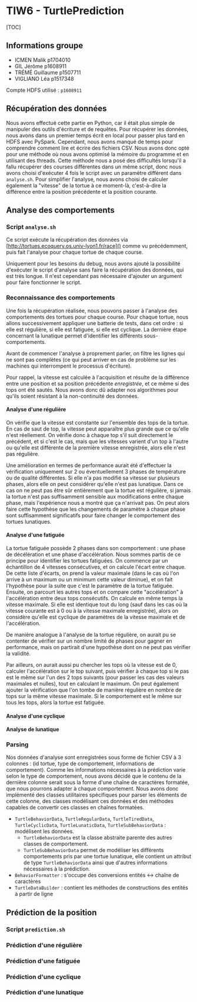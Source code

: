 # TIW6 - TurtlePrediction

[TOC]

## Informations groupe

- ICMEN Malik p1704010
- GIL Jérôme p1608911
- TRÉMÉ Guillaume p1507711
- VIGLIANO Léa p1517348

Compte HDFS utilisé : `p1608911`

## Récupération des données

Nous avons effectué cette partie en Python, car il était plus simple de manipuler des outils d'écriture et de requêtes.
Pour récupérer les données, nous avons dans un premier temps écrit en local pour passer plus tard en HDFS avec PySpark.
Cependant, nous avons manqué de temps pour comprendre comment lire et écrire des fichiers CSV.
Nous avons donc opté pour une méthode où nous avons optimisé la mémoire du programme et en utilisant des threads.
Cette méthode nous a posé des difficultés lorsqu'il a fallu récupérer des courses différentes dans un même script, donc
nous avons choisi d'exécuter 4 fois le script avec un paramètre différent dans `analyse.sh`.
Pour simplifier l'analyse, nous avons choisi de calculer également la "vitesse" de la tortue à ce moment-là,
c'est-à-dire la différence entre la position précédente et la position courante.

## Analyse des comportements

### Script `analyse.sh`

Ce script exécute la récupération des données via [http://tortues.ecoquery.os.univ-lyon1.fr/race]() comme vu
précédemment, puis fait l'analyse pour chaque tortue de chaque course.

Uniquement pour les besoins du debug, nous avons ajouté la possibilité d'exécuter le script d'analyse sans faire la
récupération des données, qui est très longue.
Il n'est cependant pas nécessaire d'ajouter un argument pour faire fonctionner le script.

### Reconnaissance des comportements

Une fois la récupération réalisée, nous pouvons passer à l'analyse des comportements des tortues pour chaque course.
Pour chaque tortue, nous allons successivement appliquer une batterie de tests, dans cet ordre : si elle est régulière,
si elle est fatiguée, si elle est cyclique. La dernière étape concernant la lunatique permet d'identifier les différents
sous-comportements.

Avant de commencer l'analyse à proprement parler, on filtre les lignes qui ne sont pas complètes (ce qui peut arriver en
cas de problème sur les machines qui interrompent le processus d'écriture).

Pour rappel, la vitesse est calculée à l'acquisition et résulte de la différence entre une position et sa position
précédente *enregistrée*, et ce même si des tops ont été sautés.
Nous avons donc dû adapter nos algorithmes pour qu'ils soient résistant à la non-continuité des données.

#### Analyse d'une régulière

On vérifie que la vitesse est constante sur l'ensemble des tops de la tortue.
En cas de saut de top, la vitesse peut apparaître plus grande que ce qu'elle n'est réellement.
On vérifie donc à chaque top s'il suit directement le précédent, et si c'est le cas, mais que les vitesses varient d'un
top à l'autre ou qu'elle est différente de la première vitesse enregistrée, alors elle n'est pas régulière.

Une amélioration en termes de performance aurait été d'effectuer la vérification uniquement sur 2 ou éventuellement 3
phases de température ou de qualité différentes.
Si elle n'a pas modifié sa vitesse sur plusieurs phases, alors elle on peut considérer qu'elle n'est pas lunatique.
Dans ce cas on ne peut pas être sûr entièrement que la tortue est régulière, si jamais la tortue n'est pas suffisamment
sensible aux modifications entre chaque phase, mais l'expérience nous a montré que ça n'arrivait pas.
On peut alors faire cette hypothèse que les changements de paramètre à chaque phase sont suffisamment significatifs pour
faire changer le comportement des tortues lunatiques.

#### Analyse d'une fatiguée

La tortue fatiguée possède 2 phases dans son comportement : une phase de décélération et une phase d'accélération.
Nous sommes partis de ce principe pour identifier les tortues fatiguées.
On commence par un échantillon de 4 vitesses consécutives, et on calcule l'écart entre chaque.
De cette liste d'écarts, on prend la valeur maximale (dans le cas où l'on arrive à un maximum ou un minimum cette
valeur diminue), et on fait l'hypothèse pour la suite que c'est le paramètre de la tortue fatiguée.
Ensuite, on parcourt les autres tops et on compare cette "accélération" à l'accélération entre deux tops consécutifs.
On calcule en même temps la vitesse maximale.
Si elle est identique tout du long (sauf dans les cas où la vitesse courante est à 0 ou à la vitesse maximale
enregistrée), alors on considère qu'elle est cyclique de paramètres de la vitesse maximale et de l'accélération.

De manière analogue à l'analyse de la tortue régulière, on aurait pu se contenter de vérifier sur un nombre limité de
phases pour gagner en performance, mais on partirait d'une hypothèse dont on ne peut pas vérifier la validité.

Par ailleurs, on aurait aussi pu chercher les tops où la vitesse est de 0, calculer l'accélération sur le top suivant,
puis vérifier à chaque top si le pas est le même sur l'un des 2 tops suivants (pour passer les cas des valeurs
maximales et nulles), tout en calculant le maximum.
On peut également ajouter la vérification que l'on tombe de manière régulière en nombre de tops sur la même vitesse
maximale.
Si le comportement est le même sur tous les tops, alors la tortue est fatiguée.

#### Analyse d'une cyclique

#### Analyse de lunatique

### Parsing

Nos données d'analyse sont enregistrées sous forme de fichier CSV à 3 colonnes : (id tortue, type de comportement,
informations de comportement).
Comme les informations nécessaires à la prédiction varie selon le type de comportement, nous avons décidé que le contenu
de la dernière colonne serait sous la forme d'une chaîne de caractères formatée, que nous pourrons adapter à chaque
comportement.
Nous avons donc implémenté des classes utilitaires spécifiques pour parser les éléments de cette colonne, des classes
modélisant ces données et des méthodes capables de convertir ces classes en chaînes formatées.

- `TurtleBehaviorData`, `TurtleRegularData`, `TurtleTiredData`, `TurtleCyclicData`, `TurtleLunaticData`,
`TurtleSubBehaviorData` : modélisent les données.
    - `TurtleBehaviorData` est la classe abstraite parente des autres classes de comportement.
    - `TurtleSubBehaviorData` permet de modéliser les différents comportements pris par une tortue lunatique, elle
  contient un attribut de type `TurtleBehaviorData` ainsi que d'autres informations nécessaires à la prédiction.
- `BehaviorFormatter` : s'occupe des conversions entités ↔ chaîne de caractères
- `TurtleDataBuilder` : contient les méthodes de constructions des entités à partir de ligne

## Prédiction de la position

### Script `prediction.sh`

### Prédiction d'une régulière

### Prédiction d'une fatiguée

### Prédiction d'une cyclique

### Prédiction d'une lunatique
